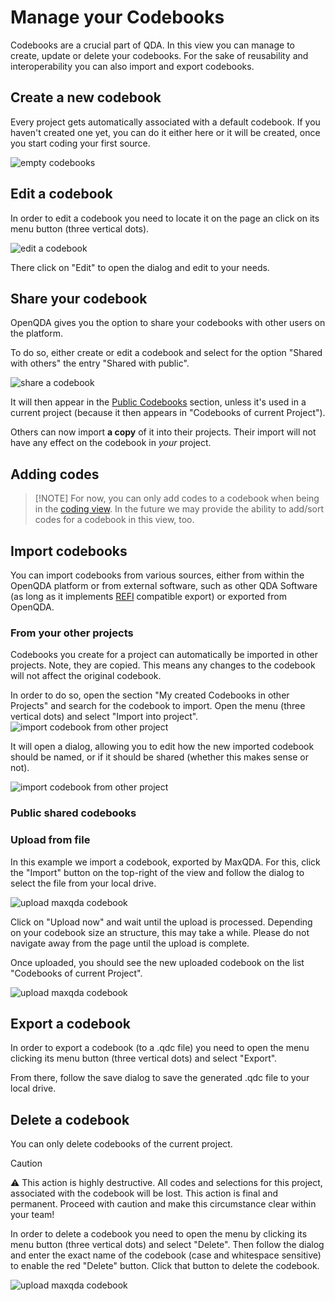 # Manage your Codebooks

Codebooks are a crucial part of QDA. In this view you can manage to create, update
or delete your codebooks. For the sake of reusability and interoperability you can also import and export
codebooks.

## Create a new codebook
Every project gets automatically associated with a default codebook.
If you haven't created one yet, you can do it either here or it will be created,
once you start coding your first source.

![empty codebooks](../public/img/codebooks/empty.png)

## Edit a codebook
In order to edit a codebook you need to locate it on the page an click on its menu button (three vertical dots).

![edit a codebook](../public/img/codebooks/edit.png)

There click on "Edit" to open the dialog and edit to your needs.

## Share your codebook
OpenQDA gives you the option to share your codebooks with other users on the platform.

To do so, either create or edit a codebook and select for the option "Shared with others" the entry "Shared with public".

![share a codebook](../public/img/codeboooks/share.png)

It will then appear in the [Public Codebooks](#public-shared-codebooks) section, unless it's used in a current project
(because it then appears in "Codebooks of current Project").

Others can now import **a copy** of it into their projects.
Their import will not have any effect on the codebook in *your* project.


## Adding codes

> [!NOTE] For now, you can only add codes to a codebook when being in the [coding view](../workflow/coding.md).
> In the future we may provide the ability to add/sort codes for a codebook in this view, too.


## Import codebooks
You can import codebooks from various sources, either from within the OpenQDA platform or from external software,
such as other QDA Software (as long as it implements [REFI](../refi.md) compatible export) or exported from OpenQDA.

### From your other projects
Codebooks you create for a project can automatically be imported in other projects.
Note, they are copied. This means any changes to the codebook will not affect the original codebook.

In order to do so, open the section "My created Codebooks in other Projects" and search for the codebook
to import. Open the menu (three vertical dots) and select "Import into project".
![import codebook from other project](../public/img/codebooks/import_from_other_menu.png)

It will open a dialog, allowing you to edit how the new imported codebook should be named, or if it should be shared
(whether this makes sense or not).

![import codebook from other project](../public/img/codebooks/import_from_other.png)

### Public shared codebooks

### Upload from file
In this example we import a codebook, exported by MaxQDA. For this, click the "Import" button
on the top-right of the view and follow the dialog to select the file from your local drive.

![upload maxqda codebook](../public/img/codebooks/upload_maxqda.png)

Click on "Upload now" and wait until the upload is processed. Depending on your codebook size an
structure, this may take a while. Please do not navigate away from the page until the upload
is complete.

Once uploaded, you should see the new uploaded codebook on the list "Codebooks of current Project".

![upload maxqda codebook](../public/img/codebooks/upload_complete.png)

## Export a codebook
In order to export a codebook (to a .qdc file) you need to open the menu clicking its menu button (three vertical dots)
and select "Export".

From there, follow the save dialog to save the generated .qdc file to your local drive.

## Delete a codebook
You can only delete codebooks of the current project.

> [!CAUTION]
> ⚠️ This action is highly destructive. All codes and selections for this project, 
> associated with the codebook will be lost. This action is final and permanent.
> Proceed with caution and make this circumstance clear within your team!

In order to delete a codebook you need to open the menu by clicking its menu button (three vertical dots)
and select "Delete". Then follow the dialog and enter the exact name of the codebook (case and whitespace sensitive)
to enable the red "Delete" button. Click that button to delete the codebook.

![upload maxqda codebook](../public/img/codebooks/delete.png)
